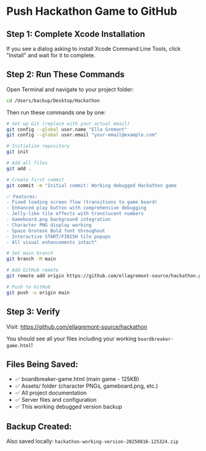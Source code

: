 # Push Hackathon Game to GitHub

## Step 1: Complete Xcode Installation
If you see a dialog asking to install Xcode Command Line Tools, click "Install" and wait for it to complete.

## Step 2: Run These Commands

Open Terminal and navigate to your project folder:
```bash
cd /Users/backup/Desktop/Hackathon
```

Then run these commands one by one:

```bash
# Set up Git (replace with your actual email)
git config --global user.name "Ella Gremont"
git config --global user.email "your-email@example.com"

# Initialize repository
git init

# Add all files
git add .

# Create first commit
git commit -m "Initial commit: Working debugged Hackathon game

✅ Features:
- Fixed loading screen flow (transitions to game board)
- Enhanced play button with comprehensive debugging  
- Jelly-like tile effects with translucent numbers
- Gameboard.png background integration
- Character PNG display working
- Space Grotesk Bold font throughout
- Interactive START/FINISH tile popups
- All visual enhancements intact"

# Set main branch
git branch -M main

# Add GitHub remote
git remote add origin https://github.com/ellagremont-source/hackathon.git

# Push to GitHub
git push -u origin main
```

## Step 3: Verify
Visit: https://github.com/ellagremont-source/hackathon

You should see all your files including your working `boardbreaker-game.html`!

## Files Being Saved:
- ✅ boardbreaker-game.html (main game - 125KB)
- ✅ Assets/ folder (character PNGs, gameboard.png, etc.)
- ✅ All project documentation
- ✅ Server files and configuration
- ✅ This working debugged version backup

## Backup Created:
Also saved locally: `hackathon-working-version-20250816-125324.zip`



